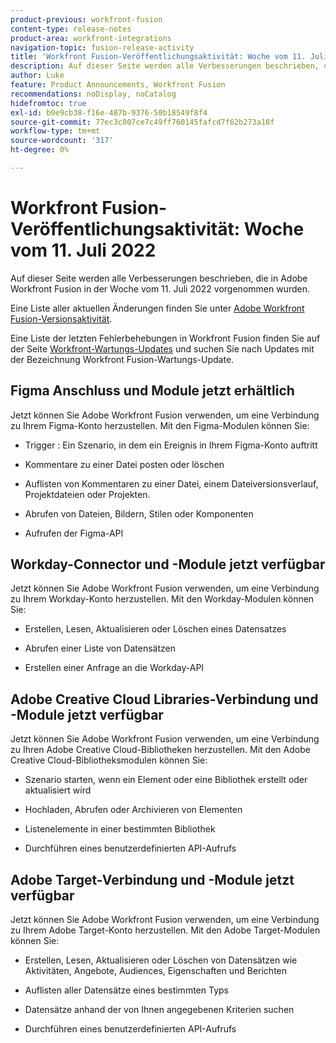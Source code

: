 ```yaml
---
product-previous: workfront-fusion
content-type: release-notes
product-area: workfront-integrations
navigation-topic: fusion-release-activity
title: 'Workfront Fusion-Veröffentlichungsaktivität: Woche vom 11. Juli 2022'
description: Auf dieser Seite werden alle Verbesserungen beschrieben, die in Adobe Workfront Fusion in der Woche vom 11. Juli 2022 vorgenommen wurden.
author: Luke
feature: Product Announcements, Workfront Fusion
recommendations: noDisplay, noCatalog
hidefromtoc: true
exl-id: b0e9cb38-f16e-487b-9376-50b18549f8f4
source-git-commit: 77ec3c007ce7c49ff760145fafcd7f62b273a18f
workflow-type: tm+mt
source-wordcount: '317'
ht-degree: 0%

---
```


# Workfront Fusion-Veröffentlichungsaktivität: Woche vom 11. Juli 2022

Auf dieser Seite werden alle Verbesserungen beschrieben, die in Adobe Workfront Fusion in der Woche vom 11. Juli 2022 vorgenommen wurden.

Eine Liste aller aktuellen Änderungen finden Sie unter [Adobe Workfront Fusion-Versionsaktivität](/help/workfront-fusion/fusion-product-releases/fusion-release-activity.md).

Eine Liste der letzten Fehlerbehebungen in Workfront Fusion finden Sie auf der Seite [Workfront-Wartungs-Updates](https://experienceleague.adobe.com/docs/workfront-known-issues/releases/current-updates.html?lang=de) und suchen Sie nach Updates mit der Bezeichnung Workfront Fusion-Wartungs-Update.

## Figma Anschluss und Module jetzt erhältlich

Jetzt können Sie Adobe Workfront Fusion verwenden, um eine Verbindung zu Ihrem Figma-Konto herzustellen. Mit den Figma-Modulen können Sie:

* Trigger : Ein Szenario, in dem ein Ereignis in Ihrem Figma-Konto auftritt

* Kommentare zu einer Datei posten oder löschen

* Auflisten von Kommentaren zu einer Datei, einem Dateiversionsverlauf, Projektdateien oder Projekten.

* Abrufen von Dateien, Bildern, Stilen oder Komponenten

* Aufrufen der Figma-API

## Workday-Connector und -Module jetzt verfügbar

Jetzt können Sie Adobe Workfront Fusion verwenden, um eine Verbindung zu Ihrem Workday-Konto herzustellen. Mit den Workday-Modulen können Sie:

* Erstellen, Lesen, Aktualisieren oder Löschen eines Datensatzes

* Abrufen einer Liste von Datensätzen

* Erstellen einer Anfrage an die Workday-API

## Adobe Creative Cloud Libraries-Verbindung und -Module jetzt verfügbar

Jetzt können Sie Adobe Workfront Fusion verwenden, um eine Verbindung zu Ihren Adobe Creative Cloud-Bibliotheken herzustellen. Mit den Adobe Creative Cloud-Bibliotheksmodulen können Sie:

* Szenario starten, wenn ein Element oder eine Bibliothek erstellt oder aktualisiert wird

* Hochladen, Abrufen oder Archivieren von Elementen

* Listenelemente in einer bestimmten Bibliothek

* Durchführen eines benutzerdefinierten API-Aufrufs

## Adobe Target-Verbindung und -Module jetzt verfügbar

Jetzt können Sie Adobe Workfront Fusion verwenden, um eine Verbindung zu Ihrem Adobe Target-Konto herzustellen. Mit den Adobe Target-Modulen können Sie:

* Erstellen, Lesen, Aktualisieren oder Löschen von Datensätzen wie Aktivitäten, Angebote, Audiences, Eigenschaften und Berichten

* Auflisten aller Datensätze eines bestimmten Typs

* Datensätze anhand der von Ihnen angegebenen Kriterien suchen

* Durchführen eines benutzerdefinierten API-Aufrufs

